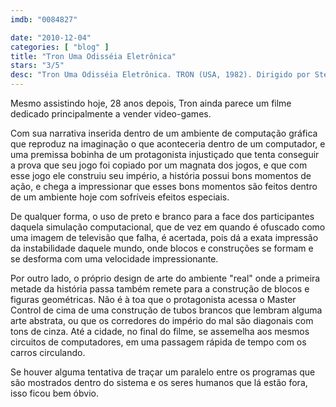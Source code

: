 ```yaml
---
imdb: "0084827"

date: "2010-12-04"
categories: [ "blog" ]
title: "Tron Uma Odisséia Eletrônica"
stars: "3/5"
desc: "Tron Uma Odisséia Eletrônica. TRON (USA, 1982). Dirigido por Steven Lisberger. Escrito por Steven Lisberger, Steven Lisberger, Bonnie MacBird. Com Jeff Bridges, Bruce Boxleitner, David Warner, Cindy Morgan, Barnard Hughes, Dan Shor, Peter Jurasik, Tony Stephano, Craig Chudy."
---
```

Mesmo assistindo hoje, 28 anos depois, Tron ainda parece um filme dedicado principalmente a vender video-games.

Com sua narrativa inserida dentro de um ambiente de computação gráfica que reproduz na imaginação o que aconteceria dentro de um computador, e uma premissa bobinha de um protagonista injustiçado que tenta conseguir a prova que seu jogo foi copiado por um magnata dos jogos, e que com esse jogo ele construiu seu império, a história possui bons momentos de ação, e chega a impressionar que esses bons momentos são feitos dentro de um ambiente hoje com sofríveis efeitos especiais.

De qualquer forma, o uso de preto e branco para a face dos participantes daquela simulação computacional, que de vez em quando é ofuscado como uma imagem de televisão que falha, é acertada, pois dá a exata impressão da instabilidade daquele mundo, onde blocos e construções se formam e se desforma com uma velocidade impressionante.

Por outro lado, o próprio design de arte do ambiente "real" onde a primeira metade da história passa também remete para a construção de blocos e figuras geométricas. Não é à toa que o protagonista acessa o Master Control de cima de uma construção de tubos brancos que lembram alguma arte abstrata, ou que os corredores do império do mal são diagonais com tons de cinza. Até a cidade, no final do filme, se assemelha aos mesmos circuitos de computadores, em uma passagem rápida de tempo com os carros circulando.

Se houver alguma tentativa de traçar um paralelo entre os programas que são mostrados dentro do sistema e os seres humanos que lá estão fora, isso ficou bem óbvio.

